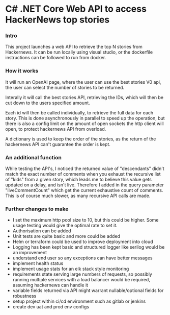 

# C# .NET Core Web API to access HackerNews top stories 

### Intro 
This project launches a web API to retrieve the top N stories from Hackernews. It can be run locally using visual studio, or the dockerfile instructions can be followed to run from docker. 

### How it works
It will run an OpenAI page, where the user can use the best stories V0 api, the user can select the number of stories to be returned. 

Interally it will call the best stories API, retrieving the IDs, which will then be cut down to the users specified amount. 

Each id will then be called individually, to retrieve the full data for each story. 
This is done asynchronously in parallel to speed up the operation, but there is also a config limit on the amount of open sockets the http client will open, to protect hackernews API from overload. 

A dictionary is used to keep the order of the stories, as the return of the hackernews API can't guarantee the order is kept. 


### An additional function
While testing the API's, I noticed the returned value of "descendants" didn't match the exact number of comments when you exhaust the recursive list of "kids" from a given story, which leads me to believe this value gets updated on a delay, and isn't live.
Therefore I added in the query parameter "liveCommentCount" which get the current exhaustive count of comments. This is of course much slower, as many recursive API calls are made. 



### Further changes to make 
- I set the maximum http pool size to 10, but this could be higher. Some usage testing would give the optimal rate to set it. 
- Authorisation can be added 
- Unit tests are quite basic and more could be added
- Helm or terraform could be used to improve deployment into cloud 
- Logging has been kept basic and structured logger like serilog would be an improvement 
- understand end user so any exceptions can have better messages 
- implement health status
- implement usage stats for an elk stack style monitoring 
- requirements state serving large numbers of requests, so possibly running multiple services with a load balancer would be required, assuming hackernews can handle it
- variable fields returned via API might warrant nullable/optional fields for robustness
- setup project within ci/cd environment such as gitlab or jenkins 
- create dev uat and prod env configs 